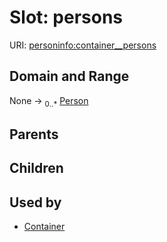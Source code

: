 
# Slot: persons



URI: [personinfo:container__persons](https://w3id.org/linkml/examples/personinfo/container__persons)


## Domain and Range

None &#8594;  <sub>0..\*</sub> [Person](Person.md)

## Parents


## Children


## Used by

 * [Container](Container.md)
